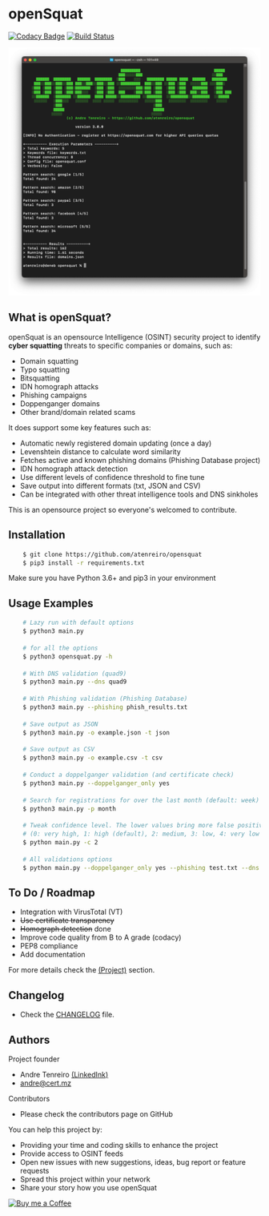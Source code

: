 openSquat
====

[![Codacy Badge](https://api.codacy.com/project/badge/Grade/9231646e8ddf4efc9fb1f62f628df34a)](https://www.codacy.com/manual/atenreiro/opensquat?utm_source=github.com&amp;utm_medium=referral&amp;utm_content=atenreiro/opensquat&amp;utm_campaign=Badge_Grade)
[![Build Status](https://travis-ci.com/atenreiro/opensquat.svg?branch=master)](https://travis-ci.com/atenreiro/opensquat)

![alt text](https://raw.githubusercontent.com/atenreiro/opensquat/master/screenshots/openSquat.PNG)

What is openSquat?
-------------

openSquat is an opensource Intelligence (OSINT) security project to identify **cyber squatting** threats to specific companies or domains, such as:

*  Domain squatting
*  Typo squatting
*  Bitsquatting
*  IDN homograph attacks
*  Phishing campaigns
*  Doppenganger domains
*  Other brand/domain related scams

It does support some key features such as:

*  Automatic newly registered domain updating (once a day)
*  Levenshtein distance to calculate word similarity
*  Fetches active and known phishing domains (Phishing Database project)
*  IDN homograph attack detection
*  Use different levels of confidence threshold to fine tune
*  Save output into different formats (txt, JSON and CSV)
*  Can be integrated with other threat intelligence tools and DNS sinkholes

This is an opensource project so everyone's welcomed to contribute.


Installation
------------

```bash
    $ git clone https://github.com/atenreiro/opensquat
    $ pip3 install -r requirements.txt
```

Make sure you have Python 3.6+ and pip3 in your environment

Usage Examples
------------

```bash
    # Lazy run with default options
    $ python3 main.py

    # for all the options
    $ python3 opensquat.py -h

    # With DNS validation (quad9)
    $ python3 main.py --dns quad9

    # With Phishing validation (Phishing Database)
    $ python3 main.py --phishing phish_results.txt

    # Save output as JSON
    $ python3 main.py -o example.json -t json

    # Save output as CSV
    $ python3 main.py -o example.csv -t csv

    # Conduct a doppelganger validation (and certificate check)
    $ python3 main.py --doppelganger_only yes

    # Search for registrations for over the last month (default: week)
    $ python3 main.py -p month

    # Tweak confidence level. The lower values bring more false positives
    # (0: very high, 1: high (default), 2: medium, 3: low, 4: very low
    $ python main.py -c 2

    # All validations options
    $ python main.py --doppelganger_only yes --phishing test.txt --dns quad9

```

To Do / Roadmap
-------------
*  Integration with VirusTotal (VT)
*  ~~Use certificate transparency~~
*  ~~Homograph detection~~ done
*  Improve code quality from B to A grade (codacy)
*  PEP8 compliance
*  Add documentation

For more details check the [(Project)](https://github.com/atenreiro/opensquat/projects) section.

Changelog
-------------
*  Check the [CHANGELOG](https://github.com/atenreiro/opensquat/blob/master/CHANGELOG) file.

Authors
-------------
Project founder
*  Andre Tenreiro [(LinkedInk)](https://www.linkedin.com/in/andretenreiro/)
*  andre@cert.mz

Contributors
*  Please check the contributors page on GitHub

You can help this project by:
*  Providing your time and coding skills to enhance the project
*  Provide access to OSINT feeds
*  Open new issues with new suggestions, ideas, bug report or feature requests
*  Spread this project within your network
*  Share your story how you use openSquat

[![Buy me a Coffee](https://www.ko-fi.com/img/githubbutton_sm.svg)](https://ko-fi.com/H2H81XC1Y)
